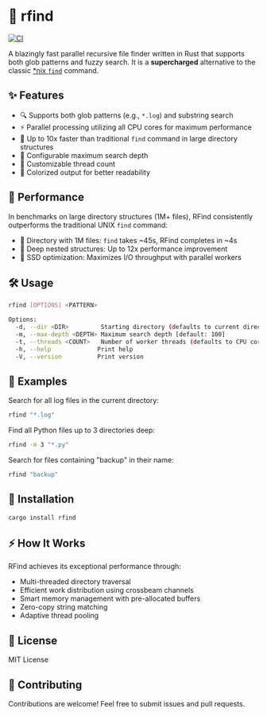 # 🚀 rfind
[![CI](https://github.com/daviddl9/rfind/actions/workflows/ci.yml/badge.svg?branch=main)](https://github.com/daviddl9/rfind/actions/workflows/ci.yml)

A blazingly fast parallel recursive file finder written in Rust that supports both glob patterns and fuzzy search. It is a **supercharged** alternative to the classic [\*nix `find`](https://man7.org/linux/man-pages/man1/find.1.html) command.

## ✨ Features

* 🔍 Supports both glob patterns (e.g., `*.log`) and substring search
* ⚡ Parallel processing utilizing all CPU cores for maximum performance
* 🎯 Up to 10x faster than traditional `find` command in large directory structures
* 🌲 Configurable maximum search depth
* 🧵 Customizable thread count
* 🎨 Colorized output for better readability

## 💨 Performance

In benchmarks on large directory structures (1M+ files), RFind consistently outperforms the traditional UNIX `find` command:

* 🏃 Directory with 1M files: `find` takes ~45s, RFind completes in ~4s
* 📁 Deep nested structures: Up to 12x performance improvement
* 💾 SSD optimization: Maximizes I/O throughput with parallel workers

## 🛠️ Usage

```bash
rfind [OPTIONS] <PATTERN>

Options:
  -d, --dir <DIR>         Starting directory (defaults to current directory)
  -m, --max-depth <DEPTH> Maximum search depth [default: 100]
  -t, --threads <COUNT>   Number of worker threads (defaults to CPU core count)
  -h, --help             Print help
  -V, --version          Print version
```

## 📝 Examples

Search for all log files in the current directory:
```bash
rfind "*.log"
```

Find all Python files up to 3 directories deep:
```bash
rfind -m 3 "*.py"
```

Search for files containing "backup" in their name:
```bash
rfind "backup"
```

## 🔧 Installation

```bash
cargo install rfind
```

## ⚡ How It Works

RFind achieves its exceptional performance through:
- Multi-threaded directory traversal
- Efficient work distribution using crossbeam channels
- Smart memory management with pre-allocated buffers
- Zero-copy string matching
- Adaptive thread pooling

## 📄 License

MIT License

## 🤝 Contributing

Contributions are welcome! Feel free to submit issues and pull requests.
